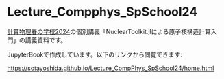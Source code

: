 # Lecture_Compphys_SpSchool24

[計算物理春の学校2024](https://compphysspringschool2024.github.io/homepage2024/)の個別講義「NuclearToolkit.jlによる原子核構造計算入門」の講義資料です。

JupyterBookで作成しています。以下のリンクから閲覧できます: 

https://sotayoshida.github.io/Lecture_CompPhys_SpSchool24/home.html